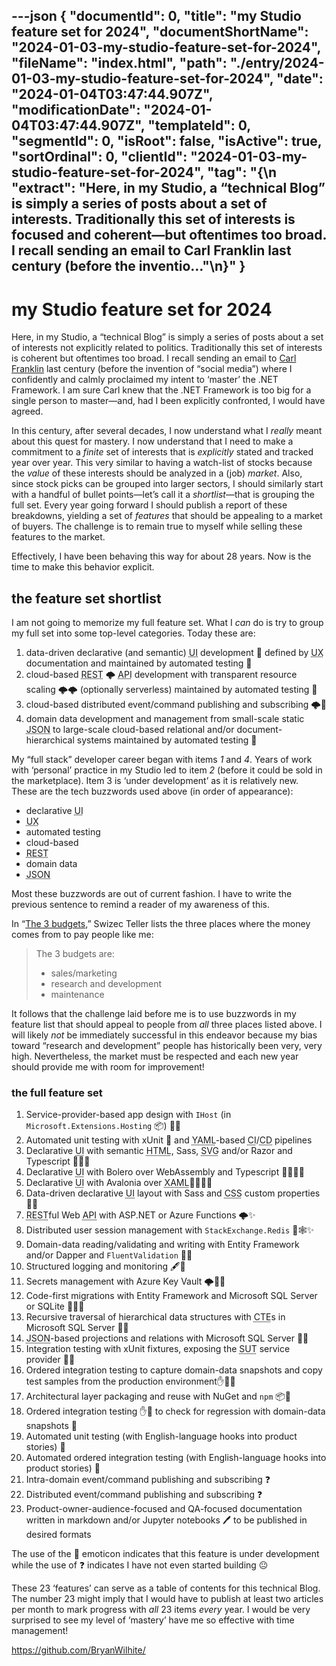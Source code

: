 ---json
{
  "documentId": 0,
  "title": "my Studio feature set for 2024",
  "documentShortName": "2024-01-03-my-studio-feature-set-for-2024",
  "fileName": "index.html",
  "path": "./entry/2024-01-03-my-studio-feature-set-for-2024",
  "date": "2024-01-04T03:47:44.907Z",
  "modificationDate": "2024-01-04T03:47:44.907Z",
  "templateId": 0,
  "segmentId": 0,
  "isRoot": false,
  "isActive": true,
  "sortOrdinal": 0,
  "clientId": "2024-01-03-my-studio-feature-set-for-2024",
  "tag": "{\n  \"extract\": \"Here, in my Studio, a “technical Blog” is simply a series of posts about a set of interests. Traditionally this set of interests is focused and coherent—but oftentimes too broad. I recall sending an email to Carl Franklin last century (before the inventio…\"\n}"
}
---

# my Studio feature set for 2024

Here, in my Studio, a “technical Blog” is simply a series of posts about a set of interests not explicitly related to politics. Traditionally this set of interests is coherent but oftentimes too broad. I recall sending an email to [Carl Franklin](http://carlfranklin.net/about/) last century (before the invention of “social media”) where I confidently and calmly proclaimed my intent to ‘master’ the .NET Framework. I am sure Carl knew that the .NET Framework is too big for a single person to master—and, had I been explicitly confronted, I would have agreed.

In this century, after several decades, I now understand what I _really_ meant about this quest for mastery. I now understand that I need to make a commitment to a _finite_ set of interests that is _explicitly_ stated and tracked year over year. This very similar to having a watch-list of stocks because the _value_ of these interests should be analyzed in a (job) _market_. Also, since stock picks can be grouped into larger sectors, I should similarly start with a handful of bullet points—let’s call it a _shortlist_—that is grouping the full set. Every year going forward I should publish a report of these breakdowns, yielding a set of _features_ that should be appealing to a market of buyers. The challenge is to remain true to myself while selling these features to the market.

Effectively, I have been behaving this way for about 28 years. Now is the time to make this behavior explicit.

## the feature set shortlist

I am not going to memorize my full feature set. What I _can_ do is try to group my full set into some top-level categories. Today these are:

1. data-driven declarative (and semantic) <acronym title="User Interface">UI</acronym> development 🍱 defined by <acronym title="User Experience">UX</acronym> documentation and maintained by automated testing 🔬
2. cloud-based <acronym title="Representational State Transfer">REST</acronym> 🌩️ <acronym title="Application Programming Interface">API</acronym> development with transparent resource scaling 🌩️🌩️ (optionally serverless) maintained by automated testing 🔬
3. cloud-based distributed event/command publishing and subscribing 🌩️📧
4. domain data development and management from small-scale static <acronym title="JavaScript Object Notation">JSON</acronym> to large-scale cloud-based relational and/or document-hierarchical systems maintained by automated testing 🔬

My “full stack” developer career began with items _1_ and _4_. Years of work with ‘personal’ practice in my Studio led to item _2_ (before it could be sold in the marketplace). Item 3 is ‘under development’ as it is relatively new. These are the tech buzzwords used above (in order of appearance):

- declarative <acronym title="User Interface">UI</acronym>
- <acronym title="User Experience">UX</acronym>
- automated testing
- cloud-based
- <acronym title="Representational State Transfer">REST</acronym>
- domain data
- <acronym title="JavaScript Object Notation">JSON</acronym>

Most these buzzwords are out of current fashion. I have to write the previous sentence to remind a reader of my awareness of this.

In “[The 3 budgets](https://swizec.com/blog/the-3-budgets/),” Swizec Teller lists the three places where the money comes from to pay people like me:

>The 3 budgets are:
>
> - sales/marketing
> - research and development
> - maintenance

It follows that the challenge laid before me is to use buzzwords in my feature list that should appeal to people from _all_ three places listed above. I will likely _not_ be immediately successful in this endeavor because my bias toward “research and development” people has historically been very, very high. Nevertheless, the market must be respected and each new year should provide me with room for improvement!

### the full feature set

1. Service-provider-based app design with `IHost` (in `Microsoft.Extensions.Hosting` 📦) 🔨✨
2. Automated unit testing with xUnit 🔬 and <acronym title="YAML Ain’t Markup Language">YAML</acronym>-based <acronym title="Continuous Integration">CI</acronym>/<acronym title="Continuous Deployment">CD</acronym> pipelines
3. Declarative <acronym title="User Interface">UI</acronym> with semantic <acronym title="HyperText Markup Language">HTML</acronym>, Sass, <acronym title="Scalable Vector Graphics">SVG</acronym> and/or Razor and Typescript 🔨🍱🐎
4. Declarative <acronym title="User Interface">UI</acronym> with Bolero over WebAssembly and Typescript 🔨🍱🐎✨
5. Declarative <acronym title="User Interface">UI</acronym> with Avalonia over <acronym title="Extensible Application Markup Language">XAML</acronym>🔨🍱🐎🚧
6. Data-driven declarative <acronym title="User Interface">UI</acronym> layout with Sass and <acronym title="Cascading Style Sheets">CSS</acronym> custom properties 📇💄
7. <acronym title="Representational State Transfer">REST</acronym>ful Web <acronym title="Application Programming Interface">API</acronym> with ASP.NET or Azure Functions 🌩✨
8. Distributed user session management with `StackExchange.Redis` 📇🕸✨
9. Domain-data reading/validating and writing with Entity Framework and/or Dapper and `FluentValidation` 📇✅
10. Structured logging and monitoring 🖋🚧
11. Secrets management with Azure Key Vault 🌩🔐🚧
12. Code-first migrations with Entity Framework and Microsoft SQL Server or SQLite 📇🚀🚧
13. Recursive traversal of hierarchical data structures with <acronym title="Common Table Expression">CTE</acronym>s in Microsoft SQL Server 🔨✨
14. <acronym title="JavaScript Object Notation">JSON</acronym>-based projections and relations with Microsoft SQL Server 🔨✨
15. Integration testing with xUnit fixtures, exposing the <acronym title="System under Test">SUT</acronym> service provider 🔬✨
16. Ordered integration testing to capture domain-data snapshots and copy test samples from the production environment✋🔬✨
17. Architectural layer packaging and reuse with NuGet and `npm` 📦🚀
18. Ordered integration testing ✋🔬 to check for regression with domain-data snapshots 🚧
19. Automated unit testing (with English-language hooks into product stories) 🚧
20. Automated ordered integration testing (with English-language hooks into product stories) 🚧
21. Intra-domain event/command publishing and subscribing ❓
22. Distributed event/command publishing and subscribing ❓
23. Product-owner-audience-focused and QA-focused documentation written in markdown and/or Jupyter notebooks 🖊️ to be published in desired formats

The use of the 🚧 emoticon indicates that this feature is under development while the use of ❓ indicates I have not even started building 😐

These 23 ‘features’ can serve as a table of contents for this technical Blog. The number 23 might imply that I would have to publish at least two articles per month to mark progress with _all_ 23 items _every_ year. I would be very surprised to see my level of ‘mastery’ have me so effective with time management!

<https://github.com/BryanWilhite/>
